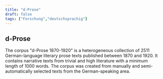 ```yaml
---
title: "d-Prose"
draft: false
tags: ["Forschung","deutschsprachig"]
---
```


## d-Prose

The corpus "d-Prose 1870-1920" is a heterogeneous collection of 2511 German-language literary prose texts published between 1870 and 1920. It contains narrative texts from trivial and high literature with a minimum length of 1000 words. The corpus was created from manually and semi-automatically selected texts from the German-speaking area.
